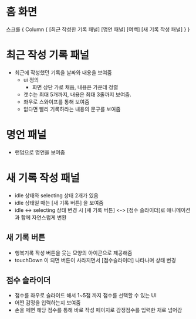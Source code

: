 # 홈 화면
스크롤 {
    Column {
        [최근 작성한 기록 패널]
        [명언 패널]
        [여백]
        [새 기록 작성 패널]
    }
}

# 최근 작성 기록 패널
- 최근에 작성했던 기록을 날짜와 내용을 보여줌
    - ui 정의
        - 화면 상단 가로 채움, 내용은 가운데 정렬
    - 갯수는 최대 5개까지, 내용은 최대 3줄까지 보여줌.
    - 좌우로 스와이프를 통해 보여줌
    - 없다면 빨리 기록하라는 내용의 문구를 보여줌


# 명언 패널
- 랜덤으로 명언을 보여줌


# 새 기록 작성 패널
- idle 상태와 selecting 상태 2개가 있음
- idle 상태일 때는 [새 기록 버튼] 을 보여줌
- idle <-> selecting 상태 변경 시 [새 기록 버튼] <-> [점수 슬라이더]로 애니메이션과 함께 자연스럽게 변환

## 새 기록 버튼
- 행복기록 작성 버튼을 웃는 모양의 아이콘으로 제공해줌
- touchDown 이 되면 버튼이 사라지면서 [점수슬라이더] 나타나며 상태 변경

## 점수 슬라이더
- 점수를 좌우로 슬라이드 해서 1~5점 까지 점수를 선택할 수 있는 UI
- 어떤 감정을 입력하는지 보여줌
- 손을 떼면 해당 점수를 통해 바로 작성 페이지로 감정점수를 입력한 채로 넘어감

